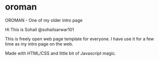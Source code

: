 # oroman
OROMAN - One of my older intro page

Hi This is Sohail @sohailsarwar101

This is freely open web page template for everyone. I have use it for a few time as my intro page on the web.

Made with HTML/CSS and little bit of Javascript magic.
